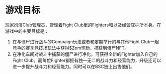 # 游戏目标

玩家扮演Club管理员，管理着Fight Club里的Fighters和以及经营庇护所本身。在游戏中的主要目标是：

1. 在与僵尸进行战斗的Compaign玩法或者和定期举行的与其他Fight Club一起竞争的赛季竞技场玩法中获得$Zom奖励，捕获到僵尸NFT。
2. 在净化车间对战斗中捕获的僵尸进行净化，可获得全新的Fighter加入自己的Fight Club。而每位Fighter都拥有独一无二的战斗力和经营能力，升级还可以进一步提升战斗力和经营能力。同时可以在BSC链上出售他们。



